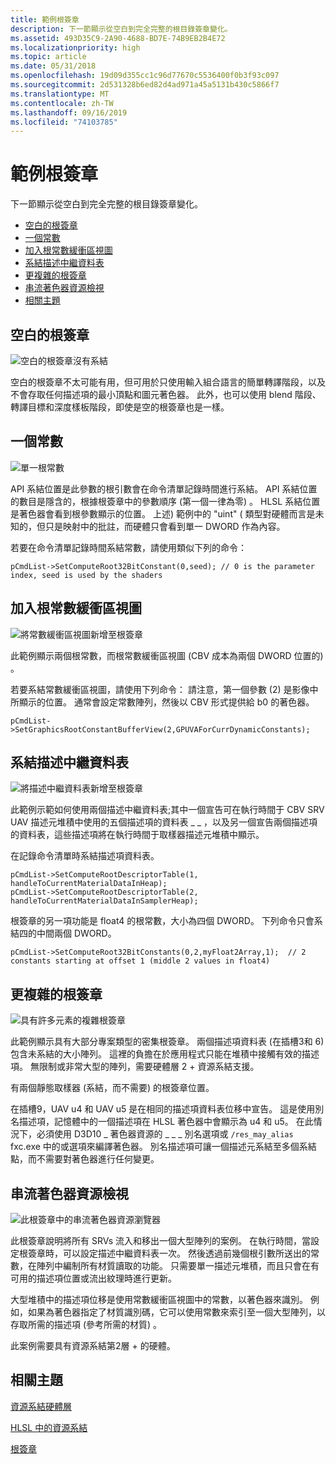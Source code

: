 ```yaml
---
title: 範例根簽章
description: 下一節顯示從空白到完全完整的根目錄簽章變化。
ms.assetid: 493D35C9-2A90-4688-BD7E-74B9EB2B4E72
ms.localizationpriority: high
ms.topic: article
ms.date: 05/31/2018
ms.openlocfilehash: 19d09d355cc1c96d77670c5536400f0b3f93c097
ms.sourcegitcommit: 2d531328b6ed82d4ad971a45a5131b430c5866f7
ms.translationtype: MT
ms.contentlocale: zh-TW
ms.lasthandoff: 09/16/2019
ms.locfileid: "74103785"
---
```

# <a name="example-root-signatures"></a>範例根簽章

下一節顯示從空白到完全完整的根目錄簽章變化。

-   [空白的根簽章](#an-empty-root-signature)
-   [一個常數](#one-constant)
-   [加入根常數緩衝區視圖](#adding-a-root-constant-buffer-view)
-   [系結描述中繼資料表](#binding-descriptor-tables)
-   [更複雜的根簽章](#a-more-complex-root-signature)
-   [串流著色器資源檢視](#streaming-shader-resource-views)
-   [相關主題](#related-topics)

## <a name="an-empty-root-signature"></a>空白的根簽章

![空白的根簽章沒有系結](images/root-tables-0.png)

空白的根簽章不太可能有用，但可用於只使用輸入組合語言的簡單轉譯階段，以及不會存取任何描述項的最小頂點和圖元著色器。 此外，也可以使用 blend 階段、轉譯目標和深度樣板階段，即使是空的根簽章也是一樣。

## <a name="one-constant"></a>一個常數

![單一根常數](images/root-tables-constant.png)

API 系結位置是此參數的根引數會在命令清單記錄時間進行系結。 API 系結位置的數目是隱含的，根據根簽章中的參數順序 (第一個一律為零) 。 HLSL 系結位置是著色器會看到根參數顯示的位置。 上述) 範例中的 "uint" ( 類型對硬體而言是未知的，但只是映射中的批註，而硬體只會看到單一 DWORD 作為內容。

若要在命令清單記錄時間系結常數，請使用類似下列的命令：

``` syntax
pCmdList->SetComputeRoot32BitConstant(0,seed); // 0 is the parameter index, seed is used by the shaders
```

## <a name="adding-a-root-constant-buffer-view"></a>加入根常數緩衝區視圖

![將常數緩衝區視圖新增至根簽章](images/root-tables-cbv.png)

此範例顯示兩個根常數，而根常數緩衝區視圖 (CBV 成本為兩個 DWORD 位置的) 。

若要系結常數緩衝區視圖，請使用下列命令： 請注意，第一個參數 (2) 是影像中所顯示的位置。 通常會設定常數陣列，然後以 CBV 形式提供給 b0 的著色器。

``` syntax
pCmdList->SetGraphicsRootConstantBufferView(2,GPUVAForCurrDynamicConstants);
```

## <a name="binding-descriptor-tables"></a>系結描述中繼資料表

![將描述中繼資料表新增至根簽章](images/root-tables-2.png)

此範例示範如何使用兩個描述中繼資料表;其中一個宣告可在執行時間于 CBV SRV UAV 描述元堆積中使用的五個描述項的資料表 \_ \_ ，以及另一個宣告兩個描述項的資料表，這些描述項將在執行時間于取樣器描述元堆積中顯示。

在記錄命令清單時系結描述項資料表。

``` syntax
pCmdList->SetComputeRootDescriptorTable(1, handleToCurrentMaterialDataInHeap);
pCmdList->SetComputeRootDescriptorTable(2, handleToCurrentMaterialDataInSamplerHeap);
```

根簽章的另一項功能是 float4 的根常數，大小為四個 DWORD。 下列命令只會系結四的中間兩個 DWORD。

``` syntax
pCmdList->SetComputeRoot32BitConstants(0,2,myFloat2Array,1);  // 2 constants starting at offset 1 (middle 2 values in float4)
```

## <a name="a-more-complex-root-signature"></a>更複雜的根簽章

![具有許多元素的複雜根簽章](images/root-tables-3.png)

此範例顯示具有大部分專案類型的密集根簽章。 兩個描述項資料表 (在插槽3和 6) 包含未系結的大小陣列。 這裡的負擔在於應用程式只能在堆積中接觸有效的描述項。 無限制或非常大型的陣列，需要硬體層 2 + 資源系結支援。

有兩個靜態取樣器 (系結，而不需要) 的根簽章位置。

在插槽9，UAV u4 和 UAV u5 是在相同的描述項資料表位移中宣告。 這是使用別名描述項，記憶體中的一個描述項在 HLSL 著色器中會顯示為 u4 和 u5。 在此情況下，必須使用 D3D10 \_ 著色器資源的 \_ \_ \_ 別名選項或 `/res_may_alias` fxc.exe 中的或選項來編譯著色器。 別名描述項可讓一個描述元系結至多個系結點，而不需要對著色器進行任何變更。

## <a name="streaming-shader-resource-views"></a>串流著色器資源檢視

![此根簽章中的串流著色器資源瀏覽器](images/root-tables-4.png)

此根簽章說明將所有 SRVs 流入和移出一個大型陣列的案例。 在執行時間，當設定根簽章時，可以設定描述中繼資料表一次。 然後透過前幾個根引數所送出的常數，在陣列中編制所有材質讀取的功能。 只需要單一描述元堆積，而且只會在有可用的描述項位置或流出紋理時進行更新。

大型堆積中的描述項位移是使用常數緩衝區視圖中的常數，以著色器來識別。 例如，如果為著色器指定了材質識別碼，它可以使用常數來索引至一個大型陣列，以存取所需的描述項 (參考所需的材質) 。

此案例需要具有資源系結第2層 + 的硬體。

## <a name="related-topics"></a>相關主題

<dl> <dt>

[資源系結硬體層](hardware-support.md)
</dt> <dt>

[HLSL 中的資源系結](resource-binding-in-hlsl.md)
</dt> <dt>

[根簽章](root-signatures.md)
</dt> </dl>

 

 




